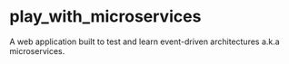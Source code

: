 # play_with_microservices
A web application built to test and learn event-driven architectures a.k.a microservices.
